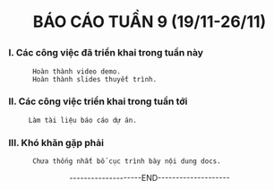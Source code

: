 # <p align="center"> BÁO CÁO TUẦN 9 (19/11-26/11)
### **I. Các công việc đã triển khai trong tuần này**
          Hoàn thành video demo.
          Hoàn thành slides thuyết trình.
### **II. Các công việc triển khai trong tuần tới**
         Làm tài liệu báo cáo dự án.
   
### **III. Khó khăn gặp phải**
   
          Chưa thống nhất bố cục trình bày nội dung docs.



<div align="center">--------------------END--------------------</div>







